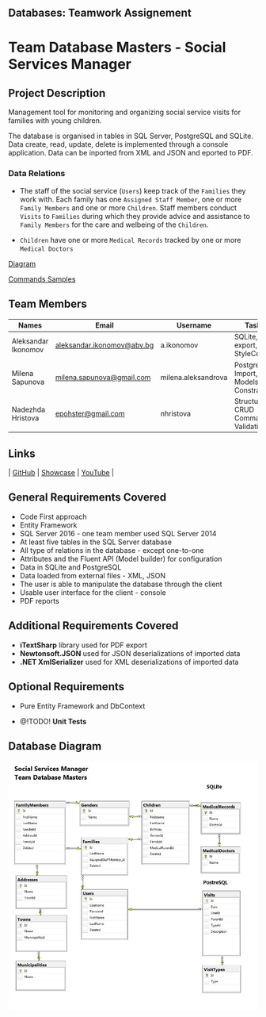 ## Databases: Teamwork Assignement
# Team Database Masters - Social Services Manager


## Project Description
Management tool for monitoring and organizing social service visits for families with young children. 

The database is organised in tables in SQL Server, PostgreSQL and SQLite.
Data create, read, update, delete is implemented through a console application.
Data can be inported from XML and JSON and eported to PDF.

### Data Relations
- The staff of the social service (`Users`) keep track of the `Families` they work with. Each family has one `Assigned Staff Member`, one or more `Family Members` and one or more `Children`. Staff members conduct `Visits` to `Families` during which they provide advice and assistance to `Family Members` for the care and welbeing of the `Children`.

- `Children` have one or more `Medical Records` tracked by one or more `Medical Doctors`

[Diagram](#database-diagram)

[Commands Samples](./CommandsSamples.md)


## Team Members

| Names               | Email                      | Username            | Tasks                                   |
| ------------------- | -------------------------- | ------------------- | --------------------------------------- |
| Aleksandar Ikonomov | aleksandar.ikonomov@abv.bg | a.ikonomov          | SQLite, PDF export, StyleCop            |
| Milena Sapunova     | milena.sapunova@gmail.com  | milena.aleksandrova | PostgreSQL, Import, Models, Constraints |
| Nadezhda Hristova   | epohster@gmail.com         | nhristova           | Structure, CRUD Commands, Validation    |

## Links

|   [GitHub](https://github.com/DatabaseMasters)    |   [Showcase](#)   |   [YouTube](#)    |

## General Requirements Covered
+ Code First approach
+ Entity Framework
+ SQL Server 2016 - one team member used SQL Server 2014
+ At least five tables in the SQL Server database
+ All type of relations in the database - except one-to-one
+ Attributes and the Fluent API (Model builder) for configuration
+ Data in SQLite and PostgreSQL
+ Data loaded from external files - XML, JSON
+ The user is able to manipulate the database through the client 
+ Usable user interface for the client - console
+ PDF reports 

## Additional Requirements Covered
+ **iTextSharp** library used for PDF export 
+ **Newtonsoft.JSON** used for JSON deserializations of imported data
+ **.NET XmlSerializer** used for XML deserializations of imported data

## Optional Requirements 
+ Pure Entity Framework and DbContext

- @!TODO! **Unit Tests**

## Database Diagram

![database diagram](./database-diagram.JPG)